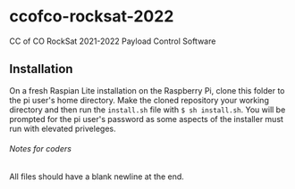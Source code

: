# ccofco-rocksat-2022
CC of CO RockSat 2021-2022 Payload Control Software

## Installation
On a fresh Raspian Lite installation on the Raspberry Pi, clone this folder to the pi user's home directory.
Make the cloned repository your working directory and then run the `install.sh` file with `$ sh install.sh`.
You will be prompted for the pi user's password as some aspects of the installer must run with elevated priveleges.

###### Notes for coders
All files should have a blank newline at the end.

